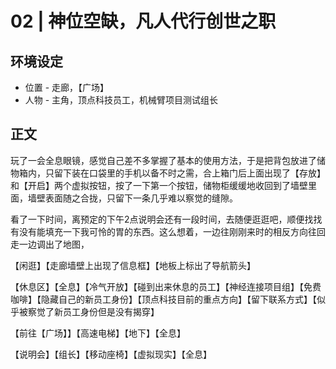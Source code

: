 # 02 | 神位空缺，凡人代行创世之职

## 环境设定

* 位置 - 走廊，【广场】
* 人物 - 主角，顶点科技员工，机械臂项目测试组长

## 正文

玩了一会全息眼镜，感觉自己差不多掌握了基本的使用方法，于是把背包放进了储物箱内，只留下装在口袋里的手机以备不时之需，合上箱门后上面出现了【存放】和【开启】两个虚拟按钮，按了一下第一个按钮，储物柜缓缓地收回到了墙壁里面，墙壁表面随之合拢，只留下一条几乎难以察觉的缝隙。

看了一下时间，离预定的下午2点说明会还有一段时间，去随便逛逛吧，顺便找找有没有能填充一下我可怜的胃的东西。这么想着，一边往刚刚来时的相反方向往回走一边调出了地图，

【闲逛】【走廊墙壁上出现了信息框】【地板上标出了导航箭头】

【休息区】【全息】【冷气开放】【碰到出来休息的员工】【神经连接项目组】【免费咖啡】【隐藏自己的新员工身份】【顶点科技目前的重点方向】【留下联系方式】【似乎被察觉了新员工身份但是没有揭穿】

【前往【广场】】【高速电梯】【地下】【全息】

【说明会】【组长】【移动座椅】【虚拟现实】【全息】

